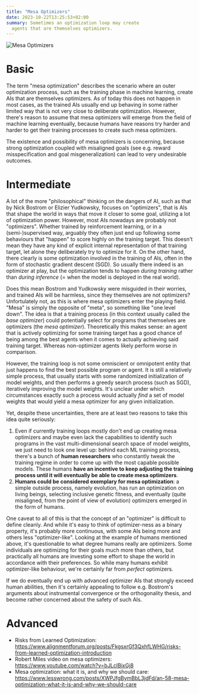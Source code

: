 ```yaml
---
title: "Mesa Optimizers"
date: 2023-10-22T13:25:53+02:00
summary: Sometimes an optimization loop may create
  agents that are themselves optimizers.
---
```


![Mesa Optimizers](/mesa-optimizers.jpg 'Deep learning often involves human AI researchers tweaking some optimization process such as stochastic gradient descent, to train and output an AI model that is good at achieving some training target. Mesa optimization is the specific case where the trained model itself happens to be an optimizer, which then acts in the world and tries to move it to a certain state that\'s closer to its goal function.')

# Basic

The term "mesa optimization" describes the scenario where an outer optimization process, such as the training phase in machine learning, create AIs that are themselves optimizers. As of today this does not happen in most cases, as the trained AIs usually end up behaving in some rather limited way that is not very close to deliberate optimization. However, there's reason to assume that mesa optimizers will emerge from the field of machine learning eventually, because humans have reasons try harder and harder to get their training processes to create such mesa optimizers.

The existence and possibility of mesa optimizers is concerning, because strong optimization coupled with misaligned goals (see e.g. reward misspecification and goal misgeneralization) can lead to very undesirable outcomes.

# Intermediate

A lot of the more "philosophical" thinking on the dangers of AI, such as that by Nick Bostrom or Elizier Yudkowsky, focuses on "optimizers", that is AIs that shape the world in ways that move it closer to some goal, utilizing a lot of optimization power. However, most AIs nowadays are probably not "optimizers". Whether trained by reinforcement learning, or in a
(semi-)supervised way, arguably they often just end up following some behaviours that "happen" to score highly on the
training target. This doesn't mean they have any kind of explicit internal representation of that training target, let
alone they deliberately try to optimize for it. On the other hand, there clearly is some optimization involved in the training of AIs, often in the form of stochastic gradient descent (SGD). So usually there indeed is an optimizer at play, but the optimization tends to happen *during training* rather than *during inference* (= when the model is deployed in the real world).

Does this mean Bostrom and Yudkowsky were misguided in their worries, and trained AIs will be harmless, since they themselves are not optimizers? Unfortulately not, as this is where mesa optimizers enter the playing field. "Mesa" is simply the opposite of "meta", so something like "one level down". The idea is that a training process (in this context usually called the *base optimizer*) could potentially select for programs that themselves are optimizers (the *mesa optimizer*). Theoretically this makes sense: an agent that is actively optimizing for some training target has a good chance of being among the best agents when it comes to actually achieving said training target. Whereas non-optimizer agents likely perform worse in comparison.

However, the training loop is not some omniscient or omnipotent entity that just happens to find the best possible program or agent. It is still a relatively simple process, that usually starts with some randomized initialization of model weights, and then performs a greedy search process (such as SGD), iteratively improving the model weights. It's unclear under which circumstances exactly such a process would actually *find* a set of model weights that would yield a mesa optimizer for any given initialization.

Yet, despite these uncertainties, there are at least two reasons to take this idea quite seriously:

1. Even if currently training loops mostly don't end up creating mesa optimizers and maybe even lack the capabilities to identify such programs in the vast multi-dimensional search space of model weights, we just need to look one level up: behind each ML training process, there's a bunch of **human researchers** who constantly tweak the training regime in order to come up with the most capable possible models. These humans **have an incentive to keep adjusting the training process until it will eventually be able to create mesa optimizers**.
2. **Humans could be considered exemplary for mesa optimization**: a simple outside process, namely evolution, has run an optimization on living beings, selecting inclusive genetic fitness, and eventually (quite misaligned, from the point of view of evolution) optimizers emerged in the form of humans.

One caveat to all of this is that the concept of an "optimizer" is difficult to define cleanly. And while it's easy to think of optimizer-ness as a binary property, it's probably more continuous, with some AIs being more and others less "optimizer-like". Looking at the example of humans mentioned above, it's questionable to what degree humans really are optimizers. Some individuals are optimizing for their goals much more than others, but practically all humans are investing some effort to shape the world in accordance with their preferences. So while many humans exhibit optimizer-like behaviour, we're certainly far from *perfect* optimizers.

If we do eventually end up with advanced optimizer AIs that strongly exceed human abilities, then it's certainly appealing to follow e.g. Bostrom's arguments about instrumental convergence or the orthogonality thesis, and become rather concerned about the safety of such AIs.

# Advanced

- Risks from Learned Optimization: https://www.alignmentforum.org/posts/FkgsxrGf3QxhfLWHG/risks-from-learned-optimization-introduction
- Robert Miles video on mesa optimizers: https://www.youtube.com/watch?v=bJLcIBixGj8 
- Mesa optimization: what it is, and why we should care: https://www.lesswrong.com/posts/XWPJfgBymBbL3jdFd/an-58-mesa-optimization-what-it-is-and-why-we-should-care 